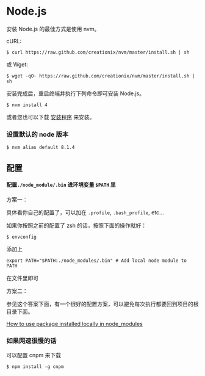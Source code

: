 # Node.js

安装 Node.js 的最佳方式是使用 nvm。

cURL:

```
$ curl https://raw.github.com/creationix/nvm/master/install.sh | sh
```

或 Wget:

```
$ wget -qO- https://raw.github.com/creationix/nvm/master/install.sh | sh
```

安装完成后，重启终端并执行下列命令即可安装 Node.js。

```
$ nvm install 4
```

或者您也可以下载 [安装程序](https://nodejs.org/en/) 来安装。

### 设置默认的 node 版本

```bash
$ nvm alias default 8.1.4
```

## 配置

#### 配置`./node_module/.bin` 进环境变量 `$PATH` 里

方案一：

具体看你自己的配置了，可以加在 `.profile`, `.bash_profile`, etc...

如果你按照之前的配置了 zsh 的话，按照下面的操作就好：

```
$ envconfig
```

添加上

```
export PATH="$PATH:./node_modules/.bin" # Add local node module to PATH
```

在文件里即可

方案二：

参见这个答案下面，有一个很好的配置方案，可以避免每次执行都要回到项目的根目录下面。

[How to use package installed locally in node\_modules](http://stackoverflow.com/questions/9679932/how-to-use-package-installed-locally-in-node-modules)

### 如果网速很慢的话

可以配置 cnpm 来下载

```
$ npm install -g cnpm 
```



